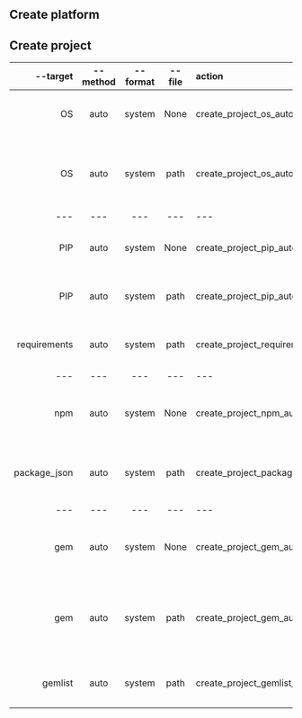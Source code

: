 ## Create platform

## Create project

| --target | --method | --format | --file | action | description | 
|---------:|:--------:|:--------:|:------:|:----|:-------|
|OS|auto|system|None|create_project_os_auto_system_none|Create new project with OS packages {from shell request}|
|OS|auto|system|path|create_project_os_auto_system_path|Create new project with OS packages from shell request unloading file {from path}|
|---|---|---|---|---|---|
|PIP|auto|system|None|create_project_pip_auto_system_none|Create new project with PIP packages {from shell request}
|PIP|auto|system|path|create_project_pip_auto_system_path|Create new project with PIP packages {from shell request}
|requirements|auto|system|path|create_project_requirements_auto_system_path|Create new project with PIP requirements.txt {from path}|
|---|---|---|---|---|---|
|npm|auto|system|None|create_project_npm_auto_system_none|Create new project with NPM packages {from shell request}|
|package_json|auto|system|path|create_project_package_json_auto_system_path|Create new project with NPM package.json file {from path}|
|---|---|---|---|---|---|
|gem|auto|system|None|create_project_gem_auto_system_none|Create new project with GEM packages {from shell request}|
|gem|auto|system|path|create_project_gem_auto_system_path|Create new project with GEM packages from shell request unloading file {from path}
|gemlist|auto|system|path|create_project_gemlist_auto_system_path|Create new project with GEMLIST file {from path}| 


